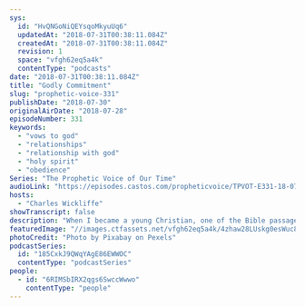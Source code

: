 ```yaml
---
sys:
  id: "HvQNGoNiQEYsqoMkyuUq6"
  updatedAt: "2018-07-31T00:38:11.084Z"
  createdAt: "2018-07-31T00:38:11.084Z"
  revision: 1
  space: "vfgh62eq5a4k"
  contentType: "podcasts"
date: "2018-07-31T00:38:11.084Z"
title: "Godly Commitment"
slug: "prophetic-voice-331"
publishDate: "2018-07-30"
originalAirDate: "2018-07-28"
episodeNumber: 331
keywords:
  - "vows to god"
  - "relationships"
  - "relationship with god"
  - "holy spirit"
  - "obedience"
Series: "The Prophetic Voice of Our Time"
audioLink: "https://episodes.castos.com/propheticvoice/TPVOT-E331-18-07-28-29-Godly-Commitment.mp3"
hosts:
  - "Charles Wickliffe"
showTranscript: false
description: "When I became a young Christian, one of the Bible passages that I loved so much is in Psalm 37. Psalm 37:5 Commit your ways unto the Lord. Trust also in Him, and He shall bring it to pass. That’s a passage that I’ve held on to up to this day. That as long as I commit what I want to do into the hand of God, as long as I allow God to lead and direct me, there may be problems, there will definitely be challenges because the enemy does not want you to achieve that so that God will not be glorified in your life. But at the same time, hold on to your commitment, and the plan and purpose of God will be fulfilled."
featuredImage: "//images.ctfassets.net/vfgh62eq5a4k/4zhaw28LUskg0esWuc8CuU/3b2ae58fbff60ba87833b9514bf4313f/aerial-air-airforce-38523.jpg"
photoCredit: "Photo by Pixabay on Pexels"
podcastSeries:
  id: "185CxkJ9QWqYAgE86EWWOC"
  contentType: "podcastSeries"
people:
  - id: "6RIMSbIRX2qgs6SwccWwwo"
    contentType: "people"
---
```

